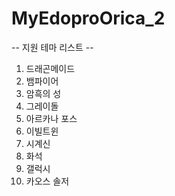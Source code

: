 # MyEdoproOrica_2
 
-- 지원 테마 리스트 --

1. 드래곤메이드
2. 뱀파이어
3. 암흑의 성
4. 그레이돌
5. 아르카나 포스
6. 이빌트윈
7. 시계신
8. 화석
9. 갤럭시
10. 카오스 솔저
